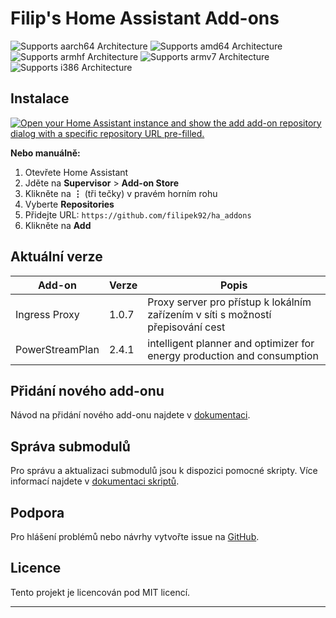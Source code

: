 # Filip's Home Assistant Add-ons

![Supports aarch64 Architecture][aarch64-shield]
![Supports amd64 Architecture][amd64-shield]
![Supports armhf Architecture][armhf-shield]
![Supports armv7 Architecture][armv7-shield]
![Supports i386 Architecture][i386-shield]

## Instalace

[![Open your Home Assistant instance and show the add add-on repository dialog with a specific repository URL pre-filled.](https://my.home-assistant.io/badges/supervisor_add_addon_repository.svg)](https://my.home-assistant.io/redirect/supervisor_add_addon_repository/?repository_url=https%3A%2F%2Fgithub.com%2Ffilipek92%2Fha_addons)

**Nebo manuálně:**

1. Otevřete Home Assistant
2. Jděte na **Supervisor** > **Add-on Store**
3. Klikněte na **⋮** (tři tečky) v pravém horním rohu
4. Vyberte **Repositories**
5. Přidejte URL: `https://github.com/filipek92/ha_addons`
6. Klikněte na **Add**

## Aktuální verze

| Add-on | Verze | Popis |
|--------|-------|-------|
| Ingress Proxy | 1.0.7 | Proxy server pro přístup k lokálním zařízením v síti s možností přepisování cest |
| PowerStreamPlan | 2.4.1 | intelligent planner and optimizer for energy production and consumption |

## Přidání nového add-onu

Návod na přidání nového add-onu najdete v [dokumentaci](./docs/add-addon.md).

## Správa submodulů

Pro správu a aktualizaci submodulů jsou k dispozici pomocné skripty. Více informací najdete v [dokumentaci skriptů](./SCRIPTS.md).

## Podpora

Pro hlášení problémů nebo návrhy vytvořte issue na [GitHub](https://github.com/filipek92/ha_addons/issues).

## Licence

Tento projekt je licencován pod MIT licencí.

---

[aarch64-shield]: https://img.shields.io/badge/aarch64-yes-green.svg
[amd64-shield]: https://img.shields.io/badge/amd64-yes-green.svg
[armhf-shield]: https://img.shields.io/badge/armhf-yes-green.svg
[armv7-shield]: https://img.shields.io/badge/armv7-yes-green.svg
[i386-shield]: https://img.shields.io/badge/i386-yes-green.svg
